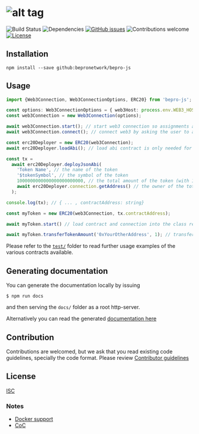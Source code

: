 # ![alt tag](https://uploads-ssl.webflow.com/5fc917a7914bf7aa30cae033/5ff4e84c73f45881c8b9cd85_Logo-purple-dark-background-p-500.png)

![Build Status](https://github.com/bepronetwork/bepro-js/actions/workflows/build.yml/badge.svg)
![Dependencies](https://img.shields.io/badge/dependencies-up%20to%20date-brightgreen.svg)
[![GitHub issues](https://img.shields.io/github/issues/bepronetwork/bepro-js.svg)](https://GitHub.com/bepronetwork/bepro-js/issues/)
![Contributions welcome](https://img.shields.io/badge/contributions-welcome-orange.svg)
[![License](https://img.shields.io/badge/license-ISC-blue.svg)](https://opensource.org/licenses/ISC)

## Installation

`npm install --save github:bepronetwork/bepro-js`

## Usage

```ts
import {Web3Connection, Web3ConnectionOptions, ERC20} from 'bepro-js';

const options: Web3ConnectionOptions = { web3Host: process.env.WEB3_HOST_PROVIDER };
const web3Connection = new Web3Connection(options);

await web3Connection.start(); // start web3 connection so assignments are made
await web3Connection.connect(); // connect web3 by asking the user to allow the connection (this is needed for the user to _interact_ with the chain)

const erc20Deployer = new ERC20(web3Connection);
await erc20Deployer.loadAbi(); // load abi contract is only needed for deploy actions

const tx =
  await erc20Deployer.deployJsonAbi(
    'Token Name', // the name of the token
    '$tokenSymbol', // the symbol of the token
    1000000000000000000000000, // the total amount of the token (with 18 decimals; 1M = 1000000000000000000000000)
    await erc20Deployer.connection.getAddress() // the owner of the total amount of the tokens (your address)
  );

console.log(tx); // { ... , contractAddress: string} 

const myToken = new ERC20(web3Connection, tx.contractAddress);

await myToken.start() // load contract and connection into the class representing your token

await myToken.transferTokenAmount('0xYourOtherAddress', 1); // transfer 1 token from your address to other address

```

Please refer to the [`test/`](./test) folder to read further usage examples of the various contracts available.

## Generating documentation
You can generate the documentation locally by issuing 
```
$ npm run docs
```
and then serving the `docs/` folder as a root http-server.

Alternatively you can read the generated  [documentation here](https://moshmage.github.io/bepro-js/)

## Contribution

Contributions are welcomed, but we ask that you read existing code guidelines, specially the code format. 
Please review [Contributor guidelines](https://github.com/bepronetwork/bepro-js/blob/master/CONTRIBUTING.md)

## License

[ISC](./LICENSE.txt)

### Notes
- [Docker support](./docker-readme.md)
- [CoC](./CODE_OF_CONDUCT.md)

